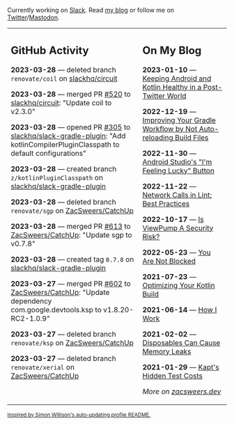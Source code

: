 Currently working on [Slack](https://slack.com/). Read [my blog](https://zacsweers.dev/) or follow me on [Twitter](https://twitter.com/ZacSweers)/[Mastodon](https://hachyderm.io/@ZacSweers).

<table><tr><td valign="top" width="60%">

## GitHub Activity
<!-- githubActivity starts -->
**2023-03-28** — deleted branch `renovate/coil` on [slackhq/circuit](https://github.com/slackhq/circuit)

**2023-03-28** — merged PR [#520](https://github.com/slackhq/circuit/pull/520) to [slackhq/circuit](https://github.com/slackhq/circuit): "Update coil to v2.3.0"

**2023-03-28** — opened PR [#305](https://github.com/slackhq/slack-gradle-plugin/pull/305) to [slackhq/slack-gradle-plugin](https://github.com/slackhq/slack-gradle-plugin): "Add kotlinCompilerPluginClasspath to default configurations"

**2023-03-28** — created branch `z/kotlinPluginClasspath` on [slackhq/slack-gradle-plugin](https://github.com/slackhq/slack-gradle-plugin)

**2023-03-28** — deleted branch `renovate/sgp` on [ZacSweers/CatchUp](https://github.com/ZacSweers/CatchUp)

**2023-03-28** — merged PR [#613](https://github.com/ZacSweers/CatchUp/pull/613) to [ZacSweers/CatchUp](https://github.com/ZacSweers/CatchUp): "Update sgp to v0.7.8"

**2023-03-28** — created tag `0.7.8` on [slackhq/slack-gradle-plugin](https://github.com/slackhq/slack-gradle-plugin)

**2023-03-27** — merged PR [#602](https://github.com/ZacSweers/CatchUp/pull/602) to [ZacSweers/CatchUp](https://github.com/ZacSweers/CatchUp): "Update dependency com.google.devtools.ksp to v1.8.20-RC2-1.0.9"

**2023-03-27** — deleted branch `renovate/ksp` on [ZacSweers/CatchUp](https://github.com/ZacSweers/CatchUp)

**2023-03-27** — deleted branch `renovate/xerial` on [ZacSweers/CatchUp](https://github.com/ZacSweers/CatchUp)
<!-- githubActivity ends -->
</td><td valign="top" width="40%">

## On My Blog
<!-- blog starts -->
**2023-01-10** — [Keeping Android and Kotlin Healthy in a Post-Twitter World](https://www.zacsweers.dev/keeping-android-healthy/)

**2022-12-19** — [Improving Your Gradle Workflow by Not Auto-reloading Build Files](https://www.zacsweers.dev/improving-your-workflow-by-not-auto-reloading-build-files/)

**2022-11-30** — [Android Studio's "I'm Feeling Lucky" Button](https://www.zacsweers.dev/android-studios-im-feeling-lucky-button/)

**2022-11-22** — [Network Calls in Lint: Best Practices](https://www.zacsweers.dev/network-calls-in-lint-best-practices/)

**2022-10-17** — [Is ViewPump A Security Risk?](https://www.zacsweers.dev/is-viewpump-a-security-risk/)

**2022-05-23** — [You Are Not Blocked](https://www.zacsweers.dev/you-are-not-blocked/)

**2021-07-23** — [Optimizing Your Kotlin Build](https://www.zacsweers.dev/optimizing-your-kotlin-build/)

**2021-06-14** — [How I Work](https://www.zacsweers.dev/how-i-work/)

**2021-02-02** — [Disposables Can Cause Memory Leaks](https://www.zacsweers.dev/disposables-can-cause-memory-leaks/)

**2021-01-29** — [Kapt's Hidden Test Costs](https://www.zacsweers.dev/kapts-hidden-test-costs/)
<!-- blog ends -->
_More on [zacsweers.dev](https://zacsweers.dev/)_
</td></tr></table>

<sub><a href="https://simonwillison.net/2020/Jul/10/self-updating-profile-readme/">Inspired by Simon Willison's auto-updating profile README.</a></sub>